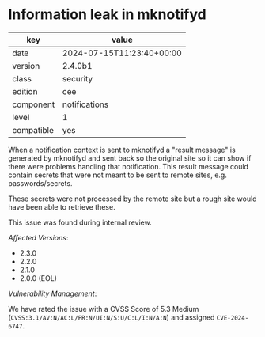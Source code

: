[//]: # (werk v2)
# Information leak in mknotifyd

key        | value
---------- | ---
date       | 2024-07-15T11:23:40+00:00
version    | 2.4.0b1
class      | security
edition    | cee
component  | notifications
level      | 1
compatible | yes

When a notification context is sent to mknotifyd a "result message" is generated by mknotifyd and sent back so the original site so it can show if there were problems handling that notification.
This result message could contain secrets that were not meant to be sent to remote sites, e.g. passwords/secrets.

These secrets were not processed by the remote site but a rough site would have been able to retrieve these.
 
This issue was found during internal review.
 
*Affected Versions*:
 
* 2.3.0
* 2.2.0
* 2.1.0
* 2.0.0 (EOL)
 
*Vulnerability Management*:
 
We have rated the issue with a CVSS Score of 5.3 Medium (`CVSS:3.1/AV:N/AC:L/PR:N/UI:N/S:U/C:L/I:N/A:N`) and assigned `CVE-2024-6747`.
